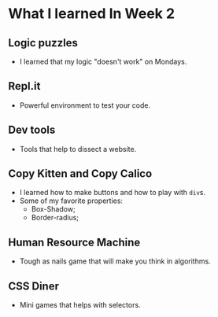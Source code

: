 # What I learned In Week 2
## Logic puzzles
* I learned that my logic "doesn't work" on Mondays. 
## Repl.it
* Powerful environment to test your code.
## Dev tools
* Tools that help to dissect a website.
## Copy Kitten and Copy Calico
* I learned how to make buttons and how to play with `div`s.
* Some of my favorite properties:
    * Box-Shadow;
    * Border-radius; 
## Human Resource Machine
* Tough as nails game that will make you think in algorithms.
## CSS Diner
* Mini games that helps with selectors.
